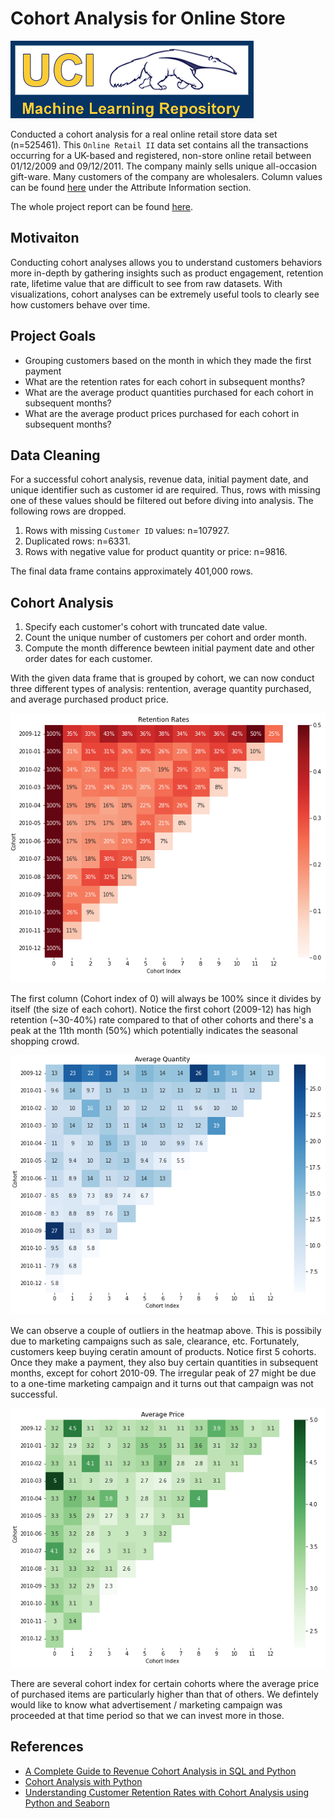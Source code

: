 # Cohort Analysis for Online Store

![uci](./img/uci.png)

Conducted a cohort analysis for a real online retail store data set (n=525461). This `Online Retail II` data set contains all the transactions occurring for a UK-based and registered, non-store online retail between 01/12/2009 and 09/12/2011. The company mainly sells unique all-occasion gift-ware. Many customers of the company are wholesalers. Column values can be found [here](https://archive.ics.uci.edu/ml/datasets/Online+Retail+II) under the Attribute Information section.

The whole project report can be found [here](./analysis.ipynb).

## Motivaiton

Conducting cohort analyses allows you to understand customers behaviors more in-depth by gathering insights such as product engagement, retention rate, lifetime value that are difficult to see from raw datasets. With visualizations, cohort analyses can be extremely useful tools to clearly see how customers behave over time. 

## Project Goals

- Grouping customers based on the month in which they made the first payment
- What are the retention rates for each cohort in subsequent months?
- What are the average product quantities purchased for each cohort in subsequent months?
- What are the average product prices purchased for each cohort in subsequent months?

## Data Cleaning

For a successful cohort analysis, revenue data, initial payment date, and unique identifier such as customer id are required. Thus, rows with missing one of these values should be filtered out before diving into analysis. The following rows are dropped.

1. Rows with missing `Customer ID` values: n=107927.
2. Duplicated rows: n=6331.
3. Rows with negative value for product quantity or price: n=9816.

The final data frame contains approximately 401,000 rows.

## Cohort Analysis

1. Specify each customer's cohort with truncated date value.
2. Count the unique number of customers per cohort and order month.
3. Compute the month difference bewteen initial payment date and other order dates for each customer.

With the given data frame that is grouped by cohort, we can now conduct three different types of analysis: rentention, average quantity purchased, and average purchased product price.

![retention](./img/retention.png)

The first column (Cohort index of 0) will always be 100% since it divides by itself (the size of each cohort). Notice the first cohort (2009-12) has high retention (~30-40%) rate compared to that of other cohorts and there's a peak at the 11th month (50%) which potentially indicates the seasonal shopping crowd.

![quantity](./img/quantity.png)

We can observe a couple of outliers in the heatmap above. This is possibily due to marketing campaigns such as sale, clearance, etc. Fortunately, customers keep buying ceratin amount of products. Notice first 5 cohorts. Once they make a payment, they also buy certain quantities in subsequent months, except for cohort 2010-09. The irregular peak of 27 might be due to a one-time marketing campaign and it turns out that campaign was not successful.

![price](./img/price.png)

There are several cohort index for certain cohorts where the average price of purchased items are particularly higher than that of others. We defintely would like to know what advertisement / marketing campaign was proceeded at that time period so that we can invest more in those.

## References

- [A Complete Guide to Revenue Cohort Analysis in SQL and Python](https://towardsdatascience.com/a-complete-guide-to-revenue-cohort-analysis-in-sql-and-python-9eeecd4c731a)
- [Cohort Analysis with Python](https://www.kaggle.com/code/ahmetokanyilmaz/cohort-analysis-with-python)
- [Understanding Customer Retention Rates with Cohort Analysis using Python and Seaborn](https://yuanyexi.medium.com/understanding-customer-retention-rates-with-cohort-analysis-using-python-and-seaborn-5da6ea015935)
